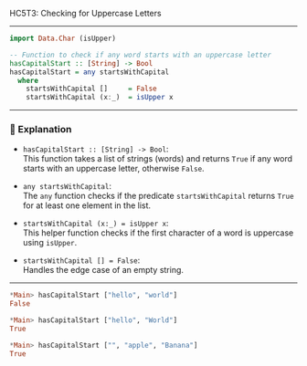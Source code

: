 HC5T3: Checking for Uppercase Letters

---

```haskell
import Data.Char (isUpper)

-- Function to check if any word starts with an uppercase letter
hasCapitalStart :: [String] -> Bool
hasCapitalStart = any startsWithCapital
  where
    startsWithCapital []     = False
    startsWithCapital (x:_)  = isUpper x
```

---

### 🧠 Explanation

- `hasCapitalStart :: [String] -> Bool`:  
  This function takes a list of strings (words) and returns `True` if any word starts with an uppercase letter, otherwise `False`.

- `any startsWithCapital`:  
  The `any` function checks if the predicate `startsWithCapital` returns `True` for at least one element in the list.

- `startsWithCapital (x:_) = isUpper x`:  
  This helper function checks if the first character of a word is uppercase using `isUpper`.

- `startsWithCapital [] = False`:  
  Handles the edge case of an empty string.

---



```haskell
*Main> hasCapitalStart ["hello", "world"]
False

*Main> hasCapitalStart ["hello", "World"]
True

*Main> hasCapitalStart ["", "apple", "Banana"]
True
```

